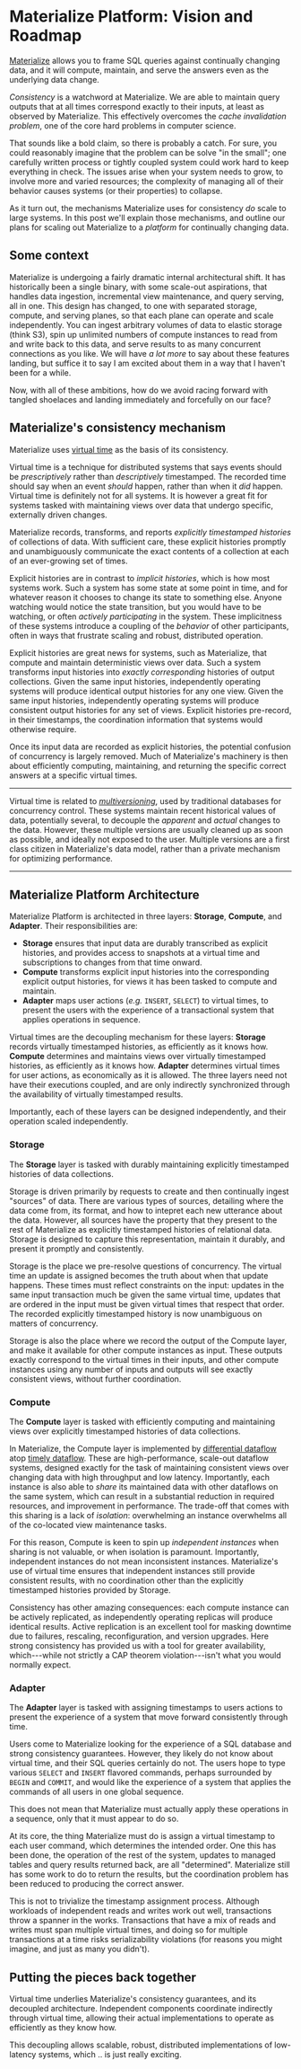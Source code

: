 # Materialize Platform: Vision and Roadmap

[Materialize](https://materialize.com) allows you to frame SQL queries against continually changing data, and it will compute, maintain, and serve the answers even as the underlying data change.

*Consistency* is a watchword at Materialize.
We are able to maintain query outputs that at all times correspond exactly to their inputs, at least as observed by Materialize.
This effectively overcomes the *cache invalidation problem*, one of the core hard problems in computer science.

That sounds like a bold claim, so there is probably a catch.
For sure, you could reasonably imagine that the problem can be solve "in the small";
one carefully written process or tightly coupled system could work hard to keep everything in check.
The issues arise when your system needs to grow, to involve more and varied resources;
the complexity of managing all of their behavior causes systems (or their properties) to collapse.

As it turn out, the mechanisms Materialize uses for consistency *do* scale to large systems.
In this post we'll explain those mechanisms, and outline our plans for scaling out Materialize to a *platform* for continually changing data.

## Some context

Materialize is undergoing a fairly dramatic internal architectural shift.
It has historically been a single binary, with some scale-out aspirations, that handles data ingestion, incremental view maintenance, and query serving, all in one.
This design has changed, to one with separated storage, compute, and serving planes, so that each plane can operate and scale independently.
You can ingest arbitrary volumes of data to elastic storage (think S3), spin up unlimited numbers of compute instances to read from and write back to this data, and serve results to as many concurrent connections as you like.
We will have *a lot more* to say about these features landing, but suffice it to say I am excited about them in a way that I haven't been for a while.

Now, with all of these ambitions, how do we avoid racing forward with tangled shoelaces and landing immediately and forcefully on our face?

## Materialize's consistency mechanism

Materialize uses [virtual time](https://dl.acm.org/doi/10.1145/3916.3988) as the basis of its consistency.

Virtual time is a technique for distributed systems that says events should be *prescriptively* rather than *descriptively* timestamped.
The recorded time should say when an event *should* happen, rather than when it *did* happen.
Virtual time is definitely not for all systems.
It is however a great fit for systems tasked with maintaining views over data that undergo specific, externally driven changes.

Materialize records, transforms, and reports *explicitly timestamped histories* of collections of data.
With sufficient care, these explicit histories promptly and unambiguously communicate the exact contents of a collection at each of an ever-growing set of times.

Explicit histories are in contrast to *implicit histories*, which is how most systems work.
Such a system has some state at some point in time, and for whatever reason it chooses to change its state to something else.
Anyone watching would notice the state transition, but you would have to be watching, or often *actively participating* in the system.
These implicitness of these systems introduce a coupling of the *behavior* of other participants, often in ways that frustrate scaling and robust, distributed operation.

Explicit histories are great news for systems, such as Materialize, that compute and maintain deterministic views over data.
Such a system transforms input histories into *exactly corresponding* histories of output collections.
Given the same input histories, independently operating systems will produce identical output histories for any one view.
Given the same input histories, independently operating systems will produce consistent output histories for any set of views.
Explicit histories pre-record, in their timestamps, the coordination information that systems would otherwise require.

Once its input data are recorded as explicit histories, the potential confusion of concurrency is largely removed.
Much of Materialize's machinery is then about efficiently computing, maintaining, and returning the specific correct answers at a specific virtual times.

---

Virtual time is related to [*multiversioning*](https://en.wikipedia.org/wiki/Multiversion_concurrency_control), used by traditional databases for concurrency control.
These systems maintain recent historical values of data, potentially several, to decouple the *apparent* and *actual* changes to the data.
However, these multiple versions are usually cleaned up as soon as possible, and ideally not exposed to the user.
Multiple versions are a first class citizen in Materialize's data model, rather than a private mechanism for optimizing performance.

---

## Materialize Platform Architecture

Materialize Platform is architected in three layers: **Storage**, **Compute**, and **Adapter**. Their responsibilities are:
* **Storage** ensures that input data are durably transcribed as explicit histories, and provides access to snapshots at a virtual time and subscriptions to changes from that time onward.
* **Compute** transforms explicit input histories into the corresponding explicit output histories, for views it has been tasked to compute and maintain.
* **Adapter** maps user actions (*e.g.* `INSERT`, `SELECT`) to virtual times, to present the users with the experience of a transactional system that applies operations in sequence.

Virtual times are the decoupling mechanism for these layers:
**Storage** records virtually timestamped histories, as efficiently as it knows how.
**Compute** determines and maintains views over virtually timestamped histories, as efficiently as it knows how.
**Adapter** determines virtual times for user actions, as economically as it is allowed.
The three layers need not have their executions coupled, and are only indirectly synchronized through the availability of virtually timestamped results.

Importantly, each of these layers can be designed independently, and their operation scaled independently.

### Storage

The **Storage** layer is tasked with durably maintaining explicitly timestamped histories of data collections.

Storage is driven primarily by requests to create and then continually ingest "sources" of data.
There are various types of sources, detailing where the data come from, its format, and how to intepret each new utterance about the data.
However, all sources have the property that they present to the rest of Materialize as explicitly timestamped histories of relational data.
Storage is designed to capture this representation, maintain it durably, and present it promptly and consistently.

Storage is the place we pre-resolve questions of concurrency.
The virtual time an update is assigned becomes the truth about when that update happens.
These times must reflect constraints on the input:
updates in the same input transaction much be given the same virtual time,
updates that are ordered in the input must be given virtual times that respect that order.
The recorded explicitly timestamped history is now unambiguous on matters of concurrency.

Storage is also the place where we record the output of the Compute layer, and make it available for other compute instances as input.
These outputs exactly correspond to the virtual times in their inputs, and other compute instances using any number of inputs and outputs will see exactly consistent views, without further coordination.

### Compute

The **Compute** layer is tasked with efficiently computing and maintaining views over explicitly timestamped histories of data collections.

In Materialize, the Compute layer is implemented by [differential dataflow](https://github.com/TimelyDataflow/differential-dataflow) atop [timely dataflow](https://github.com/TimelyDataflow/timely-dataflow).
These are high-performance, scale-out dataflow systems, designed exactly for the task of maintaining consistent views over changing data with high throughput and low latency.
Importantly, each instance is also able to *share* its maintained data with other dataflows on the same system, which can result in a substantial reduction in required resources, and improvement in performance.
The trade-off that comes with this sharing is a lack of *isolation*: overwhelming an instance overwhelms all of the co-located view maintenance tasks.

For this reason, Compute is keen to spin up *independent instances* when sharing is not valuable, or when isolation is paramount.
Importantly, independent instances do not mean inconsistent instances.
Materialize's use of virtual time ensures that independent instances still provide consistent results, with no coordination other than the explicitly timestamped histories provided by Storage.

Consistency has other amazing consequences:
each compute instance can be actively replicated, as independently operating replicas will produce identical results.
Active replication is an excellent tool for masking downtime due to failures, rescaling, reconfiguration, and version upgrades.
Here strong consistency has provided us with a tool for greater availability, which---while not strictly a CAP theorem violation---isn't what you would normally expect.

### Adapter

The **Adapter** layer is tasked with assigning timestamps to users actions to present the experience of a system that move forward consistently through time.

Users come to Materialize looking for the experience of a SQL database and strong consistency guarantees.
However, they likely do not know about virtual time, and their SQL queries certainly do not.
The users hope to type various `SELECT` and `INSERT` flavored commands, perhaps surrounded by `BEGIN` and `COMMIT`, and would like the experience of a system that applies the commands of all users in one global sequence.

This does not mean that Materialize must actually apply these operations in a sequence, only that it must appear to do so.

At its core, the thing Materialize must do is assign a virtual timestamp to each user command, which determines the intended order.
One this has been done, the operation of the rest of the system, updates to managed tables and query results returned back, are all "determined".
Materialize still has some work to do to return the results, but the coordination problem has been reduced to producing the correct answer.

This is not to trivialize the timestamp assignment process.
Although workloads of independent reads and writes work out well, transactions throw a spanner in the works.
Transactions that have a mix of reads and writes must span multiple virtual times, and doing so for multiple transactions at a time risks serializability violations (for reasons you might imagine, and just as many you didn't).

## Putting the pieces back together

Virtual time underlies Materialize's consistency guarantees, and its decoupled architecture.
Independent components coordinate indirectly through virtual time, allowing their actual implementations to operate as efficiently as they know how.

This decoupling allows scalable, robust, distributed implementations of low-latency systems, which .. is just really exciting.
